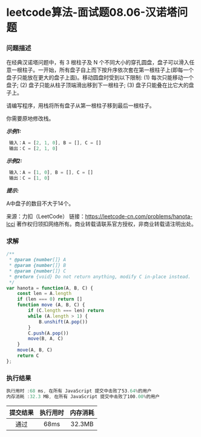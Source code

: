 # leetcode算法-面试题08.06-汉诺塔问题

### 问题描述

在经典汉诺塔问题中，有 3 根柱子及 N 个不同大小的穿孔圆盘，盘子可以滑入任意一根柱子。一开始，所有盘子自上而下按升序依次套在第一根柱子上(即每一个盘子只能放在更大的盘子上面)。移动圆盘时受到以下限制:
(1) 每次只能移动一个盘子;
(2) 盘子只能从柱子顶端滑出移到下一根柱子;
(3) 盘子只能叠在比它大的盘子上。

请编写程序，用栈将所有盘子从第一根柱子移到最后一根柱子。

你需要原地修改栈。

***示例1:***

```js
 输入：A = [2, 1, 0], B = [], C = []
 输出：C = [2, 1, 0]
```

***示例2:***

```js
 输入：A = [1, 0], B = [], C = []
 输出：C = [1, 0]
```

***提示:***

A中盘子的数目不大于14个。

来源：力扣（LeetCode）
链接：https://leetcode-cn.com/problems/hanota-lcci
著作权归领扣网络所有。商业转载请联系官方授权，非商业转载请注明出处。

### 求解

```js
/**
 * @param {number[]} A
 * @param {number[]} B
 * @param {number[]} C
 * @return {void} Do not return anything, modify C in-place instead.
 */
var hanota = function(A, B, C) {
    const len = A.length
    if (len === 0) return []
    function move (A, B, C) {
        if (C.length === len) return
        while (A.length > 1) {
            B.unshift(A.pop())
        }
        C.push(A.pop())
        move(B, A, C)
    }
    move(A, B, C)
    return C
};
```

### 执行结果

```js
执行用时 :68 ms, 在所有 JavaScript 提交中击败了53.64%的用户
内存消耗 :32.3 MB, 在所有 JavaScript 提交中击败了100.00%的用户
```

| 提交结果 | 执行用时 | 内存消耗 |
|:------:|:------:|:-------:|
|   通过  | 68ms  |  32.3MB |

